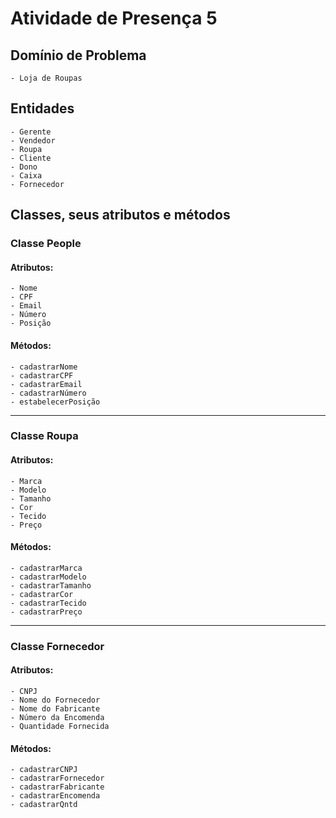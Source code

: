 # Atividade de Presença 5

## Domínio de Problema
    - Loja de Roupas

## Entidades
    - Gerente
    - Vendedor
    - Roupa
    - Cliente
    - Dono
    - Caixa
    - Fornecedor

## Classes, seus atributos e métodos

### Classe People
#### Atributos:
    - Nome
    - CPF
    - Email
    - Número
    - Posição
#### Métodos:
    - cadastrarNome
    - cadastrarCPF
    - cadastrarEmail
    - cadastrarNúmero
    - estabelecerPosição

---

### Classe Roupa
#### Atributos:
    - Marca
    - Modelo
    - Tamanho
    - Cor
    - Tecido
    - Preço
#### Métodos:
    - cadastrarMarca
    - cadastrarModelo
    - cadastrarTamanho
    - cadastrarCor
    - cadastrarTecido
    - cadastrarPreço

---

### Classe Fornecedor
#### Atributos:
    - CNPJ
    - Nome do Fornecedor
    - Nome do Fabricante
    - Número da Encomenda
    - Quantidade Fornecida
#### Métodos:
    - cadastrarCNPJ
    - cadastrarFornecedor
    - cadastrarFabricante
    - cadastrarEncomenda
    - cadastrarQntd